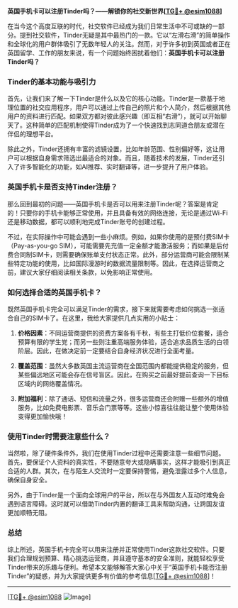 **英国手机卡可以注册Tinder吗？——解锁你的社交新世界[[TG💪+ @esim1088](https://t.me/s/esim1088)]**

在当今这个高度互联的时代，社交软件已经成为我们日常生活中不可或缺的一部分。提到社交软件，Tinder无疑是其中最热门的一款。它以“左滑右滑”的简单操作和全球化的用户群体吸引了无数年轻人的关注。然而，对于许多初到英国或者正在英国留学、工作的朋友来说，有一个问题始终困扰着他们：**英国手机卡可以注册Tinder吗？**

### Tinder的基本功能与吸引力

首先，让我们来了解一下Tinder是什么以及它的核心功能。Tinder是一款基于地理位置的社交应用程序，用户可以通过上传自己的照片和个人简介，然后根据其他用户的资料进行匹配。如果双方都对彼此感兴趣（即互相“右滑”），就可以开始聊天了。这种简单的匹配机制使得Tinder成为了一个快速找到志同道合朋友或潜在伴侣的理想平台。

除此之外，Tinder还拥有丰富的滤镜设置，比如年龄范围、性别偏好等，这让用户可以根据自身需求筛选出最适合的对象。而且，随着技术的发展，Tinder还引入了许多智能化的功能，如AI推荐、实时翻译等，进一步提升了用户体验。

### 英国手机卡是否支持Tinder注册？

那么回到最初的问题——英国手机卡是否可以用来注册Tinder呢？答案是肯定的！只要你的手机卡能够正常使用，并且具备有效的网络连接，无论是通过Wi-Fi还是移动数据，都可以顺利地完成Tinder账号的创建过程。

不过，在实际操作中可能会遇到一些小麻烦。例如，如果你使用的是预付费SIM卡（Pay-as-you-go SIM），可能需要先充值一定金额才能激活服务；而如果是后付费合同制SIM卡，则需要确保账单支付状态正常。此外，部分运营商可能会限制某些特定功能的使用，比如国际漫游时的数据流量限制等。因此，在选择运营商之前，建议大家仔细阅读相关条款，以免影响正常使用。

### 如何选择合适的英国手机卡？

既然英国手机卡完全可以满足Tinder的需求，接下来就需要考虑如何挑选一张适合自己的SIM卡了。在这里，我给大家提供几点实用的小贴士：

1. **价格因素**：不同运营商提供的资费方案各有千秋，有些主打低价位套餐，适合预算有限的学生党；而另一些则注重高端服务体验，适合追求品质生活的白领阶层。因此，在做决定前一定要结合自身经济状况进行全面考量。
   
2. **覆盖范围**：虽然大多数英国主流运营商在全国范围内都能提供稳定的服务，但某些偏远地区可能会存在信号盲区。因此，在购买之前最好提前查询一下目标区域内的网络覆盖情况。
   
3. **附加福利**：除了通话、短信和流量之外，很多运营商还会附赠一些额外的增值服务，比如免费电影票、音乐会门票等等。这些小惊喜往往能让整个使用体验变得更加愉快哦！

### 使用Tinder时需要注意些什么？

当然啦，除了硬件条件外，我们在使用Tinder过程中还需要注意一些细节问题。首先，要保证个人资料的真实性，不要随意夸大或隐瞒事实，这样才能吸引到真正合适的人群。其次，在与陌生人交流时一定要保持警惕，避免泄露过多个人信息，确保自身安全。

另外，由于Tinder是一个面向全球用户的平台，所以在与外国友人互动时难免会遇到语言障碍。这时就可以借助Tinder内置的翻译工具来帮助沟通，让跨国友谊更加顺畅无阻。

### 总结

综上所述，英国手机卡完全可以用来注册并正常使用Tinder这款社交软件。只要我们合理规划预算、精心挑选运营商，并且遵守基本的安全准则，就能轻松享受Tinder带来的乐趣与便利。希望本文能够解答大家心中关于“英国手机卡能否注册Tinder”的疑惑，并为大家提供更多有价值的参考信息[[TG💪+ @esim1088](https://t.me/s/esim1088)]！

---

[[TG💪+ @esim1088](https://t.me/s/esim1088) ![Image](https://i.postimg.cc/4NQfJmqS/Snipaste-2025-05-13-00-14-12.png)]